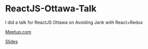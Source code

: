 # ReactJS-Ottawa-Talk
I did a talk for ReactJS Ottawa on Avoiding Jank with React+Redux

[Meetup.com](https://www.meetup.com/en-AU/Ottawa-ReactJS-Meetup/events/rhfpwpyxnbhc/)

[Slides](https://slides.com/seanreece/deck)
